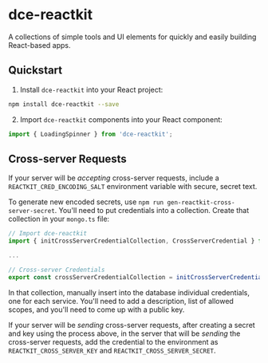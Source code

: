 # dce-reactkit
A collections of simple tools and UI elements for quickly and easily building React-based apps.

## Quickstart

1. Install `dce-reactkit` into your React project:

```bash
npm install dce-reactkit --save
```

2. Import `dce-reactkit` components into your React component:

```js
import { LoadingSpinner } from 'dce-reactkit';
```

## Cross-server Requests

If your server will be _accepting_ cross-server requests, include a `REACTKIT_CRED_ENCODING_SALT` environment variable with secure, secret text.

To generate new encoded secrets, use `npm run gen-reactkit-cross-server-secret`. You'll need to put credentials into a collection. Create that collection in your `mongo.ts` file:

```ts
// Import dce-reactkit
import { initCrossServerCredentialCollection, CrossServerCredential } from 'dce-reactkit';

...

// Cross-server Credentials
export const crossServerCredentialCollection = initCrossServerCredentialCollection(Collection) as Collection<CrossServerCredential>;
```

In that collection, manually insert into the database individual credentials, one for each service. You'll need to add a description, list of allowed scopes, and you'll need to come up with a public key.

If your server will be _sending_ cross-server requests, after creating a secret and key using the process above, in the server that will be _sending_ the cross-server requests, add the credential to the environment as `REACTKIT_CROSS_SERVER_KEY` and `REACTKIT_CROSS_SERVER_SECRET`.
